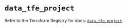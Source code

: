 # `data_tfe_project`

Refer to the Terraform Registry for docs: [`data_tfe_project`](https://registry.terraform.io/providers/hashicorp/tfe/0.65.2/docs/data-sources/project).
